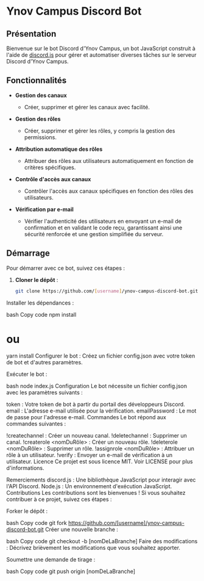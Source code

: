 # Ynov Campus Discord Bot

## Présentation

Bienvenue sur le bot Discord d'Ynov Campus, un bot JavaScript construit à l'aide de [discord.js](https://discord.js.org/) pour gérer et automatiser diverses tâches sur le serveur Discord d'Ynov Campus.

## Fonctionnalités

- **Gestion des canaux**
  - Créer, supprimer et gérer les canaux avec facilité.
  
- **Gestion des rôles**
  - Créer, supprimer et gérer les rôles, y compris la gestion des permissions.
  
- **Attribution automatique des rôles**
  - Attribuer des rôles aux utilisateurs automatiquement en fonction de critères spécifiques.
  
- **Contrôle d'accès aux canaux**
  - Contrôler l'accès aux canaux spécifiques en fonction des rôles des utilisateurs.
  
- **Vérification par e-mail**
  - Vérifier l'authenticité des utilisateurs en envoyant un e-mail de confirmation et en validant le code reçu, garantissant ainsi une sécurité renforcée et une gestion simplifiée du serveur.

## Démarrage

Pour démarrer avec ce bot, suivez ces étapes :

1. **Cloner le dépôt** : 
   ```bash
   git clone https://github.com/[username]/ynov-campus-discord-bot.git
Installer les dépendances :

bash
Copy code
npm install
# ou
yarn install
Configurer le bot :
Créez un fichier config.json avec votre token de bot et d'autres paramètres.

Exécuter le bot :

bash
node index.js
Configuration
Le bot nécessite un fichier config.json avec les paramètres suivants :

token : Votre token de bot à partir du portail des développeurs Discord.
email : L'adresse e-mail utilisée pour la vérification.
emailPassword : Le mot de passe pour l'adresse e-mail.
Commandes
Le bot répond aux commandes suivantes :

!createchannel <nomDuCanal> : Créer un nouveau canal.
!deletechannel <nomDuCanal> : Supprimer un canal.
!createrole <nomDuRôle> : Créer un nouveau rôle.
!deleterole <nomDuRôle> : Supprimer un rôle.
!assignrole <nomDeLUtilisateur> <nomDuRôle> : Attribuer un rôle à un utilisateur.
!verify <adresseEmail> : Envoyer un e-mail de vérification à un utilisateur.
Licence
Ce projet est sous licence MIT. Voir LICENSE pour plus d'informations.

Remerciements
discord.js : Une bibliothèque JavaScript pour interagir avec l'API Discord.
Node.js : Un environnement d'exécution JavaScript.
Contributions
Les contributions sont les bienvenues ! Si vous souhaitez contribuer à ce projet, suivez ces étapes :

Forker le dépôt :

bash
Copy code
git fork https://github.com/[username]/ynov-campus-discord-bot.git
Créer une nouvelle branche :

bash
Copy code
git checkout -b [nomDeLaBranche]
Faire des modifications :
Décrivez brièvement les modifications que vous souhaitez apporter.

Soumettre une demande de tirage :

bash
Copy code
git push origin [nomDeLaBranche]
